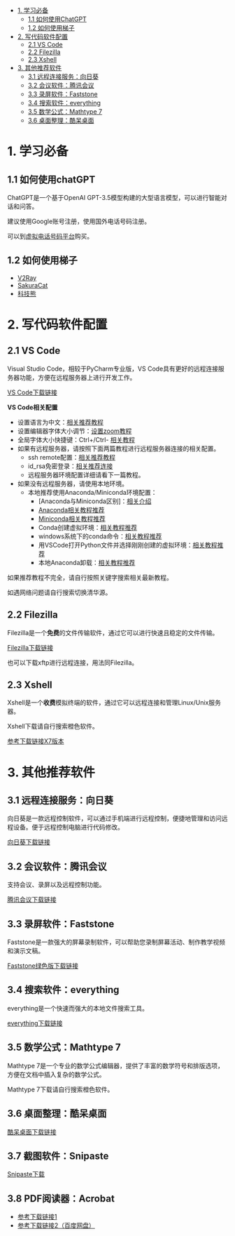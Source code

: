 - [1. 学习必备](#1-学习必备)
  - [1.1 如何使用ChatGPT](#11-如何使用chatgpt)
  - [1.2 如何使用梯子](#12-如何使用梯子)
- [2. 写代码软件配置](#2-写代码软件配置)
  - [2.1 VS Code](#21-vs-code)
  - [2.2 Filezilla](#22-filezilla)
  - [2.3 Xshell](#23-xshell)
- [3. 其他推荐软件](#3-其他推荐软件)
  - [3.1 远程连接服务：向日葵](#31-远程连接服务向日葵)
  - [3.2 会议软件：腾讯会议](#32-会议软件腾讯会议)
  - [3.3 录屏软件：Faststone](#33-录屏软件faststone)
  - [3.4 搜索软件：everything](#34-搜索软件everything)
  - [3.5 数学公式：Mathtype 7](#35-数学公式mathtype-7)
  - [3.6 桌面整理：酷呆桌面](#36-桌面整理酷呆桌面)

# 1. 学习必备

## 1.1 如何使用chatGPT

ChatGPT是一个基于OpenAI GPT-3.5模型构建的大型语言模型，可以进行智能对话和问答。

建议使用Google账号注册，使用国外电话号码注册。

可以到[虚拟电话号码平台](https://sms-activate.org/cn)购买。

## 1.2 如何使用梯子

- [V2Ray](https://xn--888-ok4b9e.xn--jh1al63br2c.com/auth/login)
- [SakuraCat](https://sakuracat-link.com/)
- [科技熊](https://kejibear.cyou/)


# 2. 写代码软件配置


## 2.1 VS Code

Visual Studio Code，相较于PyCharm专业版，VS Code具有更好的远程连接服务器功能，方便在远程服务器上进行开发工作。

[VS Code下载链接](https://code.visualstudio.com/)

**VS Code相关配置**
- 设置语言为中文：[相关推荐教程](https://blog.51cto.com/u_15349906/4998979)
- 设置编辑器字体大小调节：[设置zoom教程](https://blog.csdn.net/sexyluna/article/details/105924271)
- 全局字体大小快捷键：Ctrl+/Ctrl- [相关教程](https://zihengcat.github.io/2019/07/06/vscode-practical-tips-appearance-zoom/)
- 如果有远程服务器，请按照下面两篇教程进行远程服务器连接的相关配置。
  - ssh remote配置：[相关推荐教程](https://blog.51cto.com/yijiaobani/2864640)
  - id_rsa免密登录：[相关推荐连接](https://blog.csdn.net/qq_44571245/article/details/123031276)
  - 远程服务器环境配置详细请看下一篇教程。
- 如果没有远程服务器，请使用本地环境。
  - 本地推荐使用Anaconda/Miniconda环境配置：
    - [Anaconda与Miniconda区别]：[相关介绍](https://blog.51cto.com/u_15343606/3634515)
    - [Anaconda相关教程推荐](https://blog.csdn.net/qq_42324086/article/details/108868009)
    - [Miniconda相关教程推荐](https://www.cnblogs.com/ajianbeyourself/p/17310681.html)
    - Conda创建虚拟环境：[相关教程推荐](https://blog.51cto.com/u_15343606/3634515)
    - windows系统下的conda命令：[相关教程推荐](https://blog.csdn.net/u014628771/article/details/80066624)
    - 用VSCode打开Python文件并选择刚刚创建的虚拟环境：[相关教程推荐](https://zhuanlan.zhihu.com/p/269086227)
    - 本地Anaconda卸载：[相关教程推荐](https://huaweicloud.csdn.net/637f7c79dacf622b8df85f13.html?spm=1001.2101.3001.6650.2&utm_medium=distribute.pc_relevant.none-task-blog-2%7Edefault%7ECTRLIST%7Eactivity-2-125707505-blog-95249601.235%5Ev38%5Epc_relevant_anti_t3_base&depth_1-utm_source=distribute.pc_relevant.none-task-blog-2%7Edefault%7ECTRLIST%7Eactivity-2-125707505-blog-95249601.235%5Ev38%5Epc_relevant_anti_t3_base&utm_relevant_index=5)

如果推荐教程不完全，请自行按照关键字搜索相关最新教程。

如遇网络问题请自行搜索切换清华源。

## 2.2 Filezilla

Filezilla是一个**免费**的文件传输软件，通过它可以进行快速且稳定的文件传输。

[Filezilla下载链接](https://filezilla-project.org/)

也可以下载xftp进行远程连接，用法同Filezilla。

## 2.3 Xshell

Xshell是一个**收费**模拟终端的软件，通过它可以远程连接和管理Linux/Unix服务器。

Xshell下载请自行搜索橙色软件。

[参考下载链接X7版本](https://pan.baidu.com/s/1YiqNd99W-edSpfkdmJiY_Q?pwd=xtt7)

# 3. 其他推荐软件

## 3.1 远程连接服务：向日葵

向日葵是一款远程控制软件，可以通过手机端进行远程控制，便捷地管理和访问远程设备。便于远程控制电脑进行代码修改。

[向日葵下载链接](https://sunlogin.oray.com/)

## 3.2 会议软件：腾讯会议

支持会议、录屏以及远程控制功能。

[腾讯会议下载链接](https://meeting.tencent.com/download/)


## 3.3 录屏软件：Faststone

Faststone是一款强大的屏幕录制软件，可以帮助您录制屏幕活动、制作教学视频和演示文稿。

[Faststone绿色版下载链接](https://www.423down.com/660.html)

## 3.4 搜索软件：everything

everything是一个快速而强大的本地文件搜索工具。

[everything下载链接](https://www.voidtools.com/zh-cn/)

## 3.5 数学公式：Mathtype 7

Mathtype 7是一个专业的数学公式编辑器，提供了丰富的数学符号和排版选项，方便在文档中插入复杂的数学公式。

Mathtype 7下载请自行搜索橙色软件。

## 3.6 桌面整理：酷呆桌面
[酷呆桌面下载链接](https://www.coodesker.com/)

## 3.7 截图软件：Snipaste
[Snipaste下载](https://www.snipaste.com/)

## 3.8 PDF阅读器：Acrobat
- [参考下载链接1](https://www.yuque.com/u641264/xwo33x/nthhma7lo7gaglt9)
- [参考下载链接2（百度网盘）](https://pan.baidu.com/s/1PjWV7dbZ4mKMuqK7cotAfg?pwd=1113)

